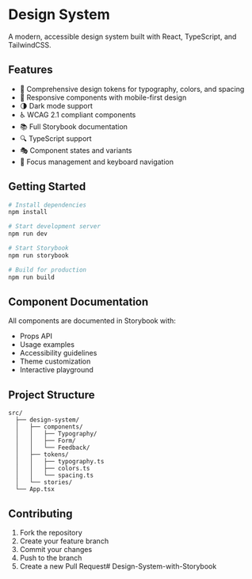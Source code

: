 # Design System

A modern, accessible design system built with React, TypeScript, and TailwindCSS.

## Features

- 🎨 Comprehensive design tokens for typography, colors, and spacing
- 📱 Responsive components with mobile-first design
- 🌗 Dark mode support
- ♿️ WCAG 2.1 compliant components
- 📚 Full Storybook documentation
- 🔍 TypeScript support
- 🎭 Component states and variants
- 🎯 Focus management and keyboard navigation

## Getting Started

```bash
# Install dependencies
npm install

# Start development server
npm run dev

# Start Storybook
npm run storybook

# Build for production
npm run build
```

## Component Documentation

All components are documented in Storybook with:
- Props API
- Usage examples
- Accessibility guidelines
- Theme customization
- Interactive playground

## Project Structure

```
src/
  ├── design-system/
  │   ├── components/
  │   │   ├── Typography/
  │   │   ├── Form/
  │   │   └── Feedback/
  │   ├── tokens/
  │   │   ├── typography.ts
  │   │   ├── colors.ts
  │   │   └── spacing.ts
  │   └── stories/
  └── App.tsx
```

## Contributing

1. Fork the repository
2. Create your feature branch
3. Commit your changes
4. Push to the branch
5. Create a new Pull Request#   D e s i g n - S y s t e m - w i t h - S t o r y b o o k 
 
 